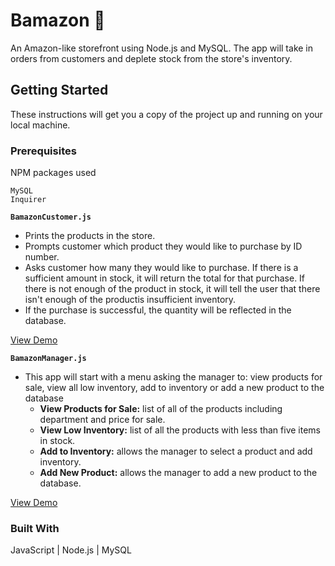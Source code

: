 # Bamazon :department_store:
An Amazon-like storefront using Node.js and MySQL. The app will take in orders from customers and deplete stock from the store's inventory.

## Getting Started

These instructions will get you a copy of the project up and running on your local machine.

### Prerequisites

NPM packages used

```
MySQL
Inquirer

```

**`BamazonCustomer.js`**

* Prints the products in the store.
* Prompts customer which product they would like to purchase by ID number.
* Asks customer how many they would like to purchase. If there is a sufficient amount in stock, it will return the total for that purchase. If there is not enough of the product in stock, it will tell the user that there isn't enough of the productis insufficient inventory.
* If the purchase is successful, the quantity will be reflected in the database.

[View Demo](https://youtu.be/vuShT-wX6o0)

**`BamazonManager.js`**

* This app will start with a menu asking the manager to: view products for sale, view all low inventory, add to inventory or add a new product to the database
  * **View Products for Sale:** list of all of the products including department and price for sale.
  * **View Low Inventory:** list of all the products with less than five items in stock.
  * **Add to Inventory:** allows the manager to select a product and add inventory.
  * **Add New Product:** allows the manager to add a new product to the database.

[View Demo](https://youtu.be/yEPDZ8uU9D8)

### Built With

JavaScript | Node.js | MySQL